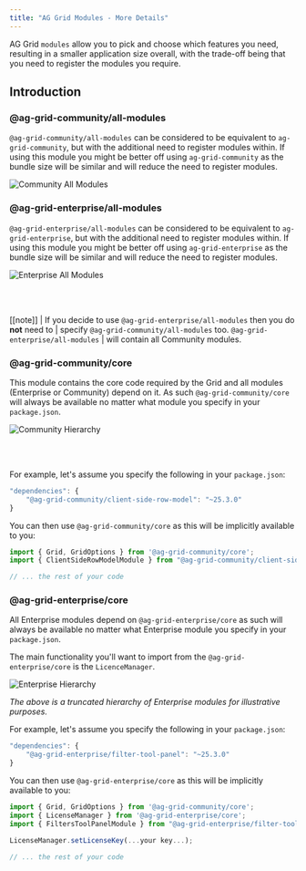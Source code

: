 ```yaml
---
title: "AG Grid Modules - More Details"
---
```


AG Grid `modules` allow you to pick and choose which features you need, resulting in a smaller application size overall, with the trade-off being that you need to register the modules you require.

## Introduction

### @ag-grid-community/all-modules

`@ag-grid-community/all-modules` can be considered to be equivalent to `ag-grid-community`, but with the additional need to register modules within. If using this module you might be better off using `ag-grid-community` as the bundle size will be similar and will reduce the need to register modules.

![Community All Modules](resources/community-all-modules.png)

### @ag-grid-enterprise/all-modules

`@ag-grid-enterprise/all-modules` can be considered to be equivalent to `ag-grid-enterprise`, but with the additional need to register modules within. If using this module you might be better off using `ag-grid-enterprise` as the bundle size will be similar and will reduce the need to register modules.

![Enterprise All Modules](resources/enterprise-all-modules.png)

<br/><br/>

[[note]]
| If you decide to use `@ag-grid-enterprise/all-modules` then you do **not** need to
| specify `@ag-grid-community/all-modules` too. `@ag-grid-enterprise/all-modules`
| will contain all Community modules.

### @ag-grid-community/core

This module contains the core code required by the Grid and all modules (Enterprise or Community) depend on it. As such `@ag-grid-community/core` will always be available no matter what module you specify in your `package.json`.


![Community Hierarchy](resources/community-hierarchy.png)

<br/><br/>

For example, let's assume you specify the following in your `package.json`:

```js
"dependencies": {
    "@ag-grid-community/client-side-row-model": "~25.3.0"
}
```

You can then use `@ag-grid-community/core` as this will be implicitly available to you:

```jsx
import { Grid, GridOptions } from '@ag-grid-community/core';
import { ClientSideRowModelModule } from "@ag-grid-community/client-side-row-model";

// ... the rest of your code
```

### @ag-grid-enterprise/core

All Enterprise modules depend on `@ag-grid-enterprise/core` as such will always be available no matter what Enterprise module you specify in your `package.json`.

The main functionality you'll want to import from the `@ag-grid-enterprise/core` is the `LicenceManager`.


![Enterprise Hierarchy](resources/enterprise-hierarchy.png)

_The above is a truncated hierarchy of Enterprise modules for illustrative purposes._

For example, let's assume you specify the following in your `package.json`:

```js
"dependencies": {
    "@ag-grid-enterprise/filter-tool-panel": "~25.3.0"
}
```

You can then use `@ag-grid-enterprise/core` as this will be implicitly available to you:

```js
import { Grid, GridOptions } from '@ag-grid-community/core';
import { LicenseManager } from '@ag-grid-enterprise/core';
import { FiltersToolPanelModule } from "@ag-grid-enterprise/filter-tool-panel";

LicenseManager.setLicenseKey(...your key...);

// ... the rest of your code
```

